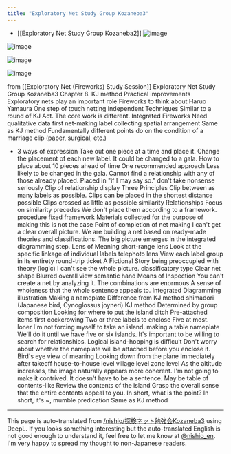 ```yaml
---
title: "Exploratory Net Study Group Kozaneba3"
---
```


- [[Exploratory Net Study Group Kozaneba2]]
![image](https://gyazo.com/863d831bcdd87a9bd7919e16187d535c/thumb/1000)

![image](https://gyazo.com/1044140b129604214f690984a8452762/thumb/1000)


![image](https://gyazo.com/38108c3396673a6eb92ad61bf3f82652/thumb/1000)

![image](https://gyazo.com/bf237173e661853e1851ca5de65fb921/thumb/1000)

from  [[Exploratory Net (Fireworks) Study Session]]
Exploratory Net Study Group Kozaneba3
Chapter 8.
KJ method
Practical improvements
Exploratory nets play an important role
Fireworks to think about
Haruo Yamaura
One step of touch netting
Independent Techniques
Similar to a round of KJ Act.
The core work is different.
Integrated Fireworks
Need qualitative data first
net-making
label collecting
spatial arrangement
Same as KJ method
Fundamentally different points
do on the condition of a marriage
clip (paper, surgical, etc.)
- 3 ways of expression
Take out one piece at a time and place it.
Change the placement of each new label.
It could be changed to a gala.
How to place about 10 pieces ahead of time
One recommended approach
Less likely to be changed in the gala.
Cannot find a relationship with any of those already placed.
Placed in "if I may say so."
don't take nonsense seriously
Clip of relationship display
Three Principles
Clip between as many labels as possible.
Clips can be placed in the shortest distance possible
Clips crossed as little as possible
similarity
Relationships
Focus on similarity precedes
We don't place them according to a framework.
procedure
fixed framework
Materials collected for the purpose of making
this is not the case
Point of completion of net making
I can't get a clear overall picture.
We are building a net based on ready-made theories and classifications.
The big picture emerges in the integrated diagramming step.
Lens of Meaning
short-range lens
Look at the specific linkage of individual labels
telephoto lens
View each label group in its entirety
round-trip ticket
A Fictional Story
being preoccupied with theory (logic)
I can't see the whole picture.
classificatory type
Clear net shape
Blurred overall view
semantic hand
Means of Inspection
You can't create a net by analyzing it.
The combinations are enormous
A sense of wholeness that the whole sentence appeals to.
Integrated Diagramming
illustration
Making a nameplate
Difference from KJ method
shimadori (Japanese bird, Cynoglossus joyneri)
KJ method
Determined by group composition
Looking for where to put the island ditch
Pre-attached items
first cockcrowing
Two or three labels to enclose
Five at most.
loner
I'm not forcing myself to take an island.
making a table nameplate
We'll do it until we have five or six islands.
It's important to be willing to search for relationships.
Logical island-hopping is difficult
Don't worry about whether the nameplate will be attached before you enclose it.
Bird's eye view of meaning
Looking down from the plane
Immediately after takeoff
house-to-house level
village level
zone level
As the altitude increases, the image naturally appears more coherent.
I'm not going to make it contrived.
It doesn't have to be a sentence.
May be table of contents-like
Review the contents of the island
Grasp the overall sense that the entire contents appeal to you.
In short, what is the point?
In short, it's ~, mumble
predication
Same as KJ method

---
This page is auto-translated from [/nishio/探検ネット勉強会Kozaneba3](https://scrapbox.io/nishio/探検ネット勉強会Kozaneba3) using DeepL. If you looks something interesting but the auto-translated English is not good enough to understand it, feel free to let me know at [@nishio_en](https://twitter.com/nishio_en). I'm very happy to spread my thought to non-Japanese readers.